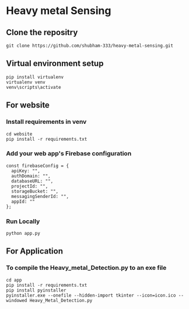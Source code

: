 # Heavy metal Sensing

## Clone the repositry
`git clone https://github.com/shubham-333/heavy-metal-sensing.git`

## Virtual environment setup
```
pip install virtualenv
virtualenv venv
venv\scripts\activate
```

## For website

### Install requirements in venv
```
cd website
pip install -r requirements.txt
```
### Add your web app's Firebase configuration
```
const firebaseConfig = {
  apiKey: "",
  authDomain: "",
  databaseURL: "",
  projectId: "",
  storageBucket: "",
  messagingSenderId: "",
  appId: ""
};
```

### Run Locally
```
python app.py
```  

## For Application

### To compile the Heavy_metal_Detection.py to an exe file
```
cd app
pip install -r requirements.txt
pip install pyinstaller
pyinstaller.exe --onefile --hidden-import tkinter --icon=icon.ico --windowed Heavy_Metal_Detection.py
```
